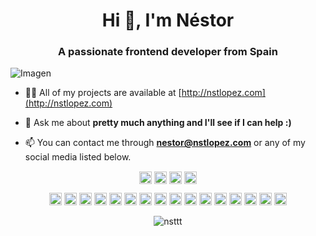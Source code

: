 <h1 align="center">Hi 👋, I'm Néstor</h1>
<h3 align="center">A passionate frontend developer from Spain</h3>

![Imagen](https://i.imgur.com/d6mea2R.jpg)
- 👨‍💻 All of my projects are available at [http://nstlopez.com](http://nstlopez.com)

- 💬 Ask me about **pretty much anything and I'll see if I can help :)**

- 📫 You can contact me through **nestor@nstlopez.com** or any of my social media listed below.
<p align="center">
<a href="https://twitter.com/nesteahd4k" target="blank"><img align="center" src="https://cdn.jsdelivr.net/npm/simple-icons@3.0.1/icons/twitter.svg" alt="nesteahd4k" height="20" width="20" /></a>
<a href="https://linkedin.com/in/nestorlopezlopez" target="blank"><img align="center" src="https://cdn.jsdelivr.net/npm/simple-icons@3.0.1/icons/linkedin.svg" alt="nestorlopezlopez" height="20" width="20" /></a>
<a href="https://stackoverflow.com/users/9481317" target="blank"><img align="center" src="https://cdn.jsdelivr.net/npm/simple-icons@3.0.1/icons/stackoverflow.svg" alt="9481317" height="20" width="20" /></a>
<a href="https://instagram.com/nstlopez" target="blank"><img align="center" src="https://cdn.jsdelivr.net/npm/simple-icons@3.0.1/icons/instagram.svg" alt="nstlopez" height="20" width="20" /></a>
</p>

<p align="center"><img src="https://devicons.github.io/devicon/devicon.git/icons/react/react-original-wordmark.svg" alt="react" width="20" height="20"/> <img src="https://devicons.github.io/devicon/devicon.git/icons/css3/css3-original-wordmark.svg" alt="css3" width="20" height="20"/> <img src="https://devicons.github.io/devicon/devicon.git/icons/csharp/csharp-original.svg" alt="csharp" width="20" height="20"/> <img src="https://devicons.github.io/devicon/devicon.git/icons/docker/docker-original-wordmark.svg" alt="docker" width="20" height="20"/> <img src="https://devicons.github.io/devicon/devicon.git/icons/gulp/gulp-plain.svg" alt="gulp" width="20" height="20"/> <img src="https://devicons.github.io/devicon/devicon.git/icons/html5/html5-original-wordmark.svg" alt="html5" width="20" height="20"/> <img src="https://devicons.github.io/devicon/devicon.git/icons/javascript/javascript-original.svg" alt="javascript" width="20" height="20"/> <img src="https://devicons.github.io/devicon/devicon.git/icons/typescript/typescript-original.svg" alt="typescript" width="20" height="20"/> <img src="https://devicons.github.io/devicon/devicon.git/icons/mongodb/mongodb-original-wordmark.svg" alt="mongodb" width="20" height="20"/> <img src="https://devicons.github.io/devicon/devicon.git/icons/mysql/mysql-original-wordmark.svg" alt="mysql" width="20" height="20"/> <img src="https://devicons.github.io/devicon/devicon.git/icons/sass/sass-original.svg" alt="sass" width="20" height="20"/> <img src="https://devicons.github.io/devicon/devicon.git/icons/nodejs/nodejs-original-wordmark.svg" alt="nodejs" width="20" height="20"/> <img src="https://devicons.github.io/devicon/devicon.git/icons/python/python-original-wordmark.svg" alt="python" width="20" height="20"/> <img src="https://devicons.github.io/devicon/devicon.git/icons/nginx/nginx-original.svg" alt="nginx" width="20" height="20"/> <img src="https://devicons.github.io/devicon/devicon.git/icons/linux/linux-original.svg" alt="linux" width="20" height="20"/> <img src="https://devicons.github.io/devicon/devicon.git/icons/express/express-original-wordmark.svg" alt="express" width="20" height="20"/></p><p align="center"> <img src="https://github-readme-stats.vercel.app/api?username=nsttt&show_icons=true" alt="nsttt" /> </p>
